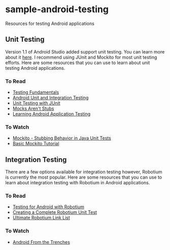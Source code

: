 # sample-android-testing
Resources for testing Android applications

## Unit Testing ##
Version 1.1 of Android Studio added support unit testing.  You can learn more about it [here](http://tools.android.com/tech-docs/unit-testing-support).  I recommend using JUnit and Mockito for most unit testing efforts.  Here are some resources that you can use to learn about unit testing Android applications.

### To Read ###
* [Testing Fundamentals](http://developer.android.com/tools/testing/testing_android.html)
* [Android Unit and Integration Testing](https://github.com/codepath/android_guides/wiki/Android-Unit-and-Integration-testing)
* [Unit Testing with JUnit](http://www.vogella.com/tutorials/JUnit/article.html)
* [Mocks Aren't Stubs](http://martinfowler.com/articles/mocksArentStubs.html)
* [Learning Android Application Testing](http://amzn.to/1mOhYoT)

### To Watch ###
* [Mockito - Stubbing Behavior in Java Unit Tests](https://youtu.be/DyuWgBHfxNQ?list=PLI1sbl8Xq9-EmfLpXvRdSEZMZ_FTVkMVd)
* [Basic Mockito Tutorial](https://www.youtube.com/watch?v=79eXGJ2rKZs)

## Integration Testing ##
There are a few options available for integration testing however, Robotium is currently the most popular.  Here are some resources that you can use to learn about integration testing with Robotium in Android applications.

### To Read ###
* [Testing for Android with Robotium](http://blog.shinetech.com/2012/09/05/testing-for-android-with-robotium/)
* [Creating a Complete Robotium Unit Test](https://boltingupandroid.wordpress.com/2012/06/17/creating-a-complete-robotium-unit-test/)
* [Ultimate Robotium Link List](https://testobject.com/blog/2014/05/the-ultimate-robotium-linklist.html)

### To Watch ###
* [Android From the Trenches](http://www.donnfelker.com/android-from-the-trenches/)